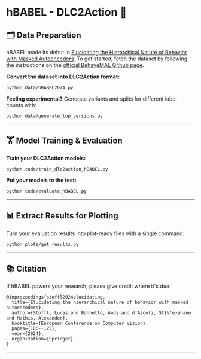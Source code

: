 # hBABEL - DLC2Action 🚀


## 🗂️ Data Preparation

hBABEL made its debut in [Elucidating the Hierarchical Nature of Behavior with Masked Autoencoders](https://link.springer.com/chapter/10.1007/978-3-031-73039-9_7).
To get started, fetch the dataset by following the instructions on the [official BehaveMAE Github page](https://github.com/amathislab/BehaveMAE/blob/main/datasets/README.md).

**Convert the dataset into DLC2Action format:**
```
python data/hBABEL2D2A.py
```

**Feeling experimental?**
Generate variants and splits for different label counts with:
```
python data/generate_top_versions.py
```

---

## 🏋️ Model Training & Evaluation

**Train your DLC2Action models:**
```
python code/train_dlc2action_hBABEL.py
```

**Put your models to the test:**
```
python code/evaluate_hBABEL.py
```

---

## 📊 Extract Results for Plotting

Turn your evaluation results into plot-ready files with a single command:
```
python plots/get_results.py
```

---

## 📚 Citation

If hBABEL powers your research, please give credit where it's due:
```
@inproceedings{stoffl2024elucidating,
  title={Elucidating the hierarchical nature of behavior with masked autoencoders},
  author={Stoffl, Lucas and Bonnetto, Andy and d’Ascoli, St{\'e}phane and Mathis, Alexander},
  booktitle={European Conference on Computer Vision},
  pages={106--125},
  year={2024},
  organization={Springer}
}
```

---

